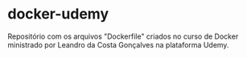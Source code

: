 # docker-udemy
Repositório com os arquivos "Dockerfile" criados no curso de Docker ministrado por Leandro da Costa Gonçalves na plataforma Udemy.
